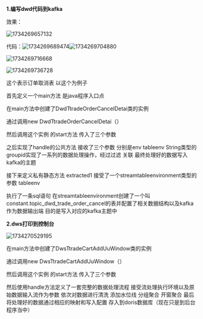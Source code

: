 **1.编写dwd代码到kafka**

效果：

![1734269657132](C:\Users\许晓楠\AppData\Roaming\Typora\typora-user-images\1734269657132.png)





代码：![1734269689474](C:\Users\许晓楠\AppData\Roaming\Typora\typora-user-images\1734269689474.png)![1734269704880](C:\Users\许晓楠\AppData\Roaming\Typora\typora-user-images\1734269704880.png)



![1734269716668](C:\Users\许晓楠\AppData\Roaming\Typora\typora-user-images\1734269716668.png)

![1734269736728](C:\Users\许晓楠\AppData\Roaming\Typora\typora-user-images\1734269736728.png)

这个表示订单取消表 以这个为例子

首先定义一个main方法 是java程序入口点

在main方法中创建了DwdTtradeOrderCancelDetai类的实例

通过调用new DwdTtradeOrderCancelDetai（）

然后调用这个实例 的start方法 传入了三个参数



之后实现了handle的公共方法 接收了三个参数 分别是env tableenv String类型的groupid实现了一系列的数据处理操作，经过过滤 关联 最终处理好的数据写入kafka的主题



接下来定义私有静态方法 extracted1 接受了一个streamtableenvironment类型的参数 tableenv

执行了一条sql语句 在streamtableenvironment创建了一个叫constant.topic_dwd_trade_order_cancel的表并配置了相关数据结构以及kafka作为数据输出端 目的是写入对应的kafka主题中





**2.dws打印到控制台**

![1734270529195](C:\Users\许晓楠\AppData\Roaming\Typora\typora-user-images\1734270529195.png)

在main方法中创建了DwsTtradeCartAddUuWindow类的实例

通过调用new DwsTtradeCartAddUuWindow（）

然后调用这个实例 的start方法 传入了三个参数



然后使用handle方法定义了一套完整的数据处理流程 接受流处理执行环境以及原始数据输入流作为参数 依次对数据进行清洗 添加水位线 分组聚合 开窗聚合 最后将处理好的数据通过相应的映射和写入配置 存入到doris数据库（现在只是到后台程序当中）



